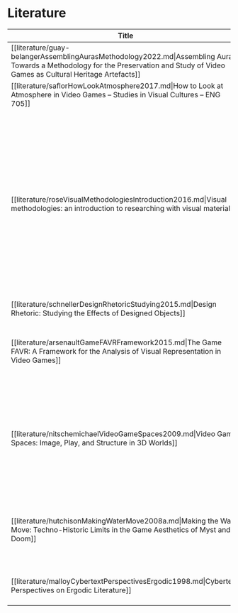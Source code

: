 # Literature
| Title                                                                                                                                                                               | Authors                                                | Tags                                                                                                                                                                                                                                                                     | Year |
| ----------------------------------------------------------------------------------------------------------------------------------------------------------------------------------- | ------------------------------------------------------ | ------------------------------------------------------------------------------------------------------------------------------------------------------------------------------------------------------------------------------------------------------------------------ | ---- |
| [[literature/guay-belangerAssemblingAurasMethodology2022.md\|Assembling Auras: Towards a Methodology for the Preservation and Study of Video Games as Cultural Heritage Artefacts]] | Dany Guay-Bélanger                                     |                                                                                                                                                                                                                                                                          | 2022 |
| [[literature/saflorHowLookAtmosphere2017.md\|How to Look at Atmosphere in Video Games – Studies in Visual Cultures – ENG 705]]                                                      | Kristian Saflor                                        |                                                                                                                                                                                                                                                                          | 2017 |
| [[literature/roseVisualMethodologiesIntroduction2016.md\|Visual methodologies: an introduction to researching with visual materials]]                                               | Gillian Rose                                           | Bildanalyse, Bildwissenschaft, Communication visuelle, Éducation visuelle, Media Studies, Qualitative research Methodology, Semiotik, Textanalyse, Visual communication, visual literacy, Visual literacy, Visuelle Kommunikation, Visuelle Medien, Visuelle Wahrnehmung | 2016 |
| [[literature/schnellerDesignRhetoricStudying2015.md\|Design Rhetoric: Studying the Effects of Designed Objects]]                                                                    | Annina Schneller                                       |                                                                                                                                                                                                                                                                          | 2015 |
| [[literature/arsenaultGameFAVRFramework2015.md\|The Game FAVR: A Framework for the Analysis of Visual Representation in Video Games]]                                               | Dominic Arsenault, Pierre-Marc Côté, Audrey Larochelle |                                                                                                                                                                                                                                                                          | 2015 |
| [[literature/nitschemichaelVideoGameSpaces2009.md\|Video Game Spaces: Image, Play, and Structure in 3D Worlds]]                                                                     | Nitsche, Michael                                       | video games, Video games, Affichage tridimensionnel, Electronic resource, Jeux vidéo, three-dimensional, Three-dimensional display systems, Video Games                                                                                                                  | 2009 |
| [[literature/hutchisonMakingWaterMove2008a.md\|Making the Water Move: Techno-Historic Limits in the Game Aesthetics of Myst and Doom]]                                              | Andrew Hutchison                                       | artificial intelligence, aesthetics, AI., Doom, games, historical, Moore’s law, Myst, rendering, technical                                                                                                                                                               | 2008 |
| [[literature/malloyCybertextPerspectivesErgodic1998.md\|Cybertext, Perspectives on Ergodic Literature]]                                                                             | Judy Malloy, Espen J. Aarseth                          |                                                                                                                                                                                                                                                                          | 1998 |
